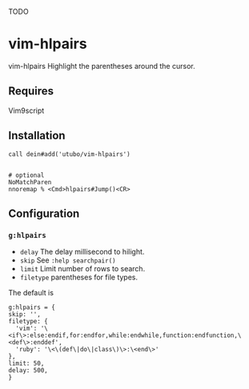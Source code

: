 TODO

# vim-hlpairs

vim-hlpairs Highlight the parentheses around the cursor.

## Requires

Vim9script

## Installation

```vim
call dein#add('utubo/vim-hlpairs')


# optional
NoMatchParen
nnoremap % <Cmd>hlpairs#Jump()<CR>
```

## Configuration

### `g:hlpairs`

- `delay` The delay millisecond to hilight.
- `skip` See `:help searchpair()`
- `limit` Limit number of rows to search.
- `filetype` parentheses for file types.

The default is
```vimscript
g:hlpairs = {
skip: '',
filetype: {
  'vim': '\<if\>:else:endif,for:endfor,while:endwhile,function:endfunction,\<def\>:enddef',
  'ruby': '\<\(def\|do\|class\)\>:\<end\>'
},
limit: 50,
delay: 500,
}
```


